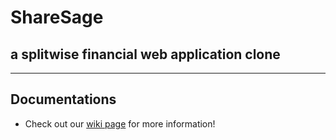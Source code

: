 # ShareSage

## a splitwise financial web application clone 
---
## Documentations

* Check out our [wiki page](https://github.com/rileybona/sharesage/wiki)
 for more information!
